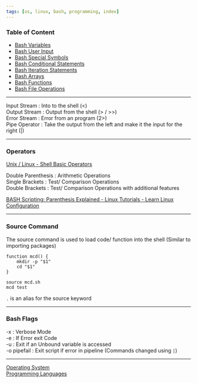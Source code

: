 ```yaml
---
tags: [os, linux, bash, programming, index]
---
```


### Table of Content

* [Bash Variables](Bash%20Variables.md)
* [Bash User Input](Bash%20User%20Input.md)
* [Bash Special Symbols](Bash%20Special%20Symbols.md)
* [Bash Conditional Statements](Bash%20Conditional%20Statements.md)
* [Bash Iteration Statements](Bash%20Iteration%20Statements.md)
* [Bash Arrays](Bash%20Arrays.md)
* [Bash Functions](Bash%20Functions.md)
* [Bash File Operations](Bash%20File%20Operations.md)

---

Input Stream : Into to the shell (\<)  
Output Stream : Output from the shell (> / >>)  
Error Stream : Error from an program (2>)  
Pipe Operator : Take the output from the left and make it the input for the right (|)

---

### Operators

[Unix / Linux - Shell Basic Operators](https://www.tutorialspoint.com/unix/unix-basic-operators.htm)

Double Parenthesis : Arithmetic Operations  
Single Brackets : Test/ Comparison Operations  
Double Brackets : Test/ Comparison Operations with additional features

[BASH Scripting: Parenthesis Explained - Linux Tutorials - Learn Linux Configuration](https://linuxconfig.org/bash-scripting-parenthesis-explained)

---

### Source Command

The source command is used to load code/ function into the shell (Similar to importing packages)

````shell
function mcd() {
	mkdir -p "$1"
	cd "$1"
}

source mcd.sh
mcd test
````

`.` is an alias for the source keyword

---

### Bash Flags

-x : Verbose Mode  
-e : If Error exit Code  
-u : Exit if an Unbound variable is accessed  
-o pipefail : Exit script if error in pipeline (Commands changed using `|`)

---

[Operating System](../../Operating%20System.md)  
[Programming Languages](../../../Software%20Engineering/Programming%20Languages/Programming%20Languages.md)

